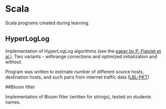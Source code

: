 # Scala
 Scala programs created during learning.
 
## HyperLogLog
 
Implementation of HyperLogLog algorithms (see the [paper by P. Flajolet et al.](https://hal.inria.fr/hal-00406166v2/document)). Two variants - withrange corrections and optimized initialization and without.

Program was written to estimate number of different source hosts, destination hosts, and such pairs from internet traffic data ([LBL-PKT](ftp://ita.ee.lbl.gov/html/contrib/LBL-PKT.html))

##Bloom filter

Implementation of Bloom filter (written for strings), tested on students names.
